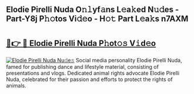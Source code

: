 ## Elodie Pirelli Nuda O𝚗𝚕yf𝚊ns L𝚎a𝚔ed N𝚞𝚍es - Part-Y8j P𝚑𝚘tos Vi𝚍𝚎o - H𝚘𝚝 Part L𝚎a𝚔s n7AXM

# <h2><a href="http://kf13kcl.oniu.top/?m=Elodie+Pirelli+Nuda">🔗👉 🔴 Elodie Pirelli Nuda P𝚑ot𝚘𝚜 V𝚒d𝚎o</a></h2>

[![Elodie Pirelli Nuda Nu𝚍e𝚜](https://i.imgur.com/0qMVB7G.gif)](http://kf13kcl.oniu.top/?m=Elodie+Pirelli+Nuda)
Social media personality Elodie Pirelli Nuda, famed for publishing dance and lifestyle material, consisting of presentations and vlogs. Dedicated animal rights advocate Elodie Pirelli Nuda, celebrated for their passion and efforts to protect the rights of animals.  
